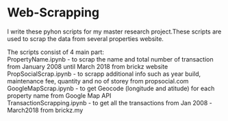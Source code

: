 # Web-Scrapping
I write these pyhon scripts for my master research project.These scripts are used to scrap the data from several properties website.

The scripts consist of 4 main part:
<br>PropertyName.ipynb - to scrap the name and total number of transaction from January 2008 until March 2018 from brickz website
<br>PropSocialScrap.ipynb - to scrapp additional info such as year build, maintenance fee, quantity and no of storey from propsocial.com
<br>GoogleMapScrap.ipynb - to get Geocode (longitude and atitude) for each property name from Google Map API
<br>TransactionScrapping.ipynb - to get all the transactions from Jan 2008 -March2018 from brickz.my
